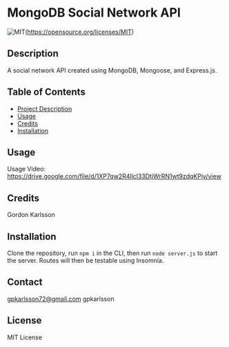  
# MongoDB Social Network API
    
![MIT](https://img.shields.io/badge/License-MIT-yellow.svg)(https://opensource.org/licenses/MIT)

## Description
A social network API created using MongoDB, Mongoose, and Express.js.

## Table of Contents
- [Project Description](#Description)
- [Usage](#Usage)
- [Credits](#Credits)
- [Installation](#Installation)

## Usage
Usage Video: https://drive.google.com/file/d/1XP7qw2R4llcl33DtjWrRN1wt9zdqKPjy/view

## Credits
Gordon Karlsson

## Installation
Clone the repository, run `npm i` in the CLI, then run `node server.js` to start the server. Routes will then be testable using Insomnia.

## Contact
gpkarlsson72@gmail.com
gpkarlsson

## License

MIT License

  
